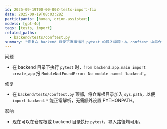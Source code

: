 ```yaml
---
id: 2025-09-19T00-00-00Z-tests-import-fix
date: 2025-09-19T08:03:28Z
participants: [human, orion-assistant]
models: [gpt-4o]
tags: [tests, import]
related_paths:
  - backend/tests/conftest.py
summary: "修复在 backend 目录下直接运行 pytest 的导入问题：在 conftest 中将仓库根路径加入 sys.path。"
---
```


问题
- 在 backend 目录下执行 `pytest` 时，`from backend.app.main import create_app` 报 `ModuleNotFoundError: No module named 'backend'`。

修复
- 在 `backend/tests/conftest.py` 顶部，将仓库根目录加入 `sys.path`，以便 `import backend.*` 能正常解析，无需额外设置 PYTHONPATH。

影响
- 现在可以在仓库根或 backend 目录执行 `pytest`，导入路径均可用。
